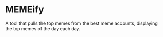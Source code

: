 # MEMEify
A tool that pulls the top memes from the best meme accounts, displaying the top memes of the day each day.
